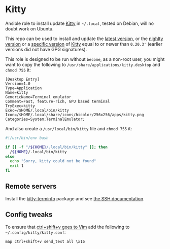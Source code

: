 # Kitty

Ansible role to install update [Kitty](https://github.com/kovidgoyal/kitty) in `~/.local`, tested on Debian, will no doubt work on Ubuntu.

This repo can be used to install and update the [latest version](https://github.com/kovidgoyal/kitty/releases/latest), or the [nighlty version](https://github.com/kovidgoyal/kitty/releases/tag/nightly) or a [specific version](https://github.com/kovidgoyal/kitty/releases) of [Kitty](https://github.com/kovidgoyal/kitty) equal to or newer than `0.20.3'` (earlier versions did not have GPG signatures).

This role is designed to be run without `become`, as a non-root user, you might want to copy the following to `/usr/share/applications/kitty.desktop` and `chmod 755` it:

```
[Desktop Entry]
Version=1.0
Type=Application
Name=kitty
GenericName=Terminal emulator
Comment=Fast, feature-rich, GPU based terminal
TryExec=kitty
Exec=/$HOME/.local/bin/kitty
Icon=/$HOME/.local/share/icons/hicolor/256x256/apps/kitty.png
Categories=System;TerminalEmulator;
```

And also create a `/usr/local/bin/kitty` file and `chmod 755` it:

```bash
#!/usr/bin/env bash

if [[ -f "/${HOME}/.local/bin/kitty" ]]; then
  /${HOME}/.local/bin/kitty
else
  echo "Sorry, kitty could not be found"
  exit 1
fi
```

## Remote servers

Install the [kitty-terminfo](https://packages.debian.org/search?keywords=kitty-terminfo) package and see [the SSH documentation](https://sw.kovidgoyal.net/kitty/kittens/ssh/).

## Config tweaks

To ensure that [ctrl+shift+v goes to Vim](https://github.com/kovidgoyal/kitty/discussions/5003#discussioncomment-2617442) add the following to `~/.config/kitty/kitty.conf`:

```
map ctrl+shift+v send_text all \x16
```
